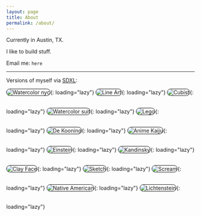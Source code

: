 ```yaml
---
layout: page
title: About
permalink: /about/
---
```


<script type="text/javascript">
function show_email() {
    document.getElementById("email").innerHTML = "alan&#64;alanverga.com";
}
</script>
Currently in Austin, TX.

I like to build stuff.

Email me: <span id="email" onClick="show_email();"><code>here</code></span>

---

Versions of myself via [SDXL](https://stability.ai/stable-diffusion):


<style>
 #email {
     cursor:pointer;
 }
 img {
     border: 1px solid #000;
     border-radius: 16px;
     margin-bottom: 2rem;
 }
</style>
![Watercolor nyc](/assets/images/about/watercolornyc.png "Watercolor NYC"){: loading="lazy"}
![Line Art](/assets/images/about/lineart.png "Line Art"){: loading="lazy"}
![Cubist](/assets/images/about/cubist.png "Cubist"){: loading="lazy"}
![Watercolor suit](/assets/images/about/watercolorsuit.png "Watercolor Suit"){: loading="lazy"}
![Lego](/assets/images/about/lego.png "Lego"){: loading="lazy"}
![De Kooning](/assets/images/about/deKooning1.png "De Kooning"){: loading="lazy"}
![Anime Kaiju](/assets/images/about/animekaiju.png "Anime Kaiju"){: loading="lazy"}
![Einstein](/assets/images/about/einstein.png "Einstein"){: loading="lazy"}
![Kandinsky](/assets/images/about/Kandinsky.png "Kandinsky"){: loading="lazy"}
![Clay Face](/assets/images/about/clay2.png "Clay Face"){: loading="lazy"}
![Sketch](/assets/images/about/anime.jpg "Sketch"){: loading="lazy"}
![Scream](/assets/images/about/scream.jpg "Scream"){: loading="lazy"}
![Native American](/assets/images/about/native.png "Native"){: loading="lazy"}
![Lichtenstein](/assets/images/about/Lichtenstein2.png "Lichtenstein"){: loading="lazy"}


